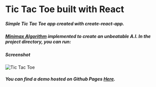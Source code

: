 # Tic Tac Toe built with React

##### Simple Tic Tac Toe app created with create-react-app.

##### [Minimax Algorithm](https://en.wikipedia.org/wiki/Minimax) implemented to create an unbeatable A.I. In the project directory, you can run:

##### Screenshot

![Tic Tac Toe](https://i.postimg.cc/tTrv6qfj/reactacttoescreenshot.png)

##### You can find a demo hosted on Github Pages [Here](https://universallyry.github.io/reacttactoe/).
